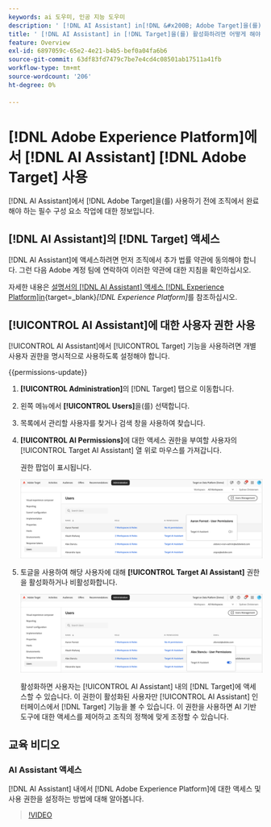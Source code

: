 ```yaml
---
keywords: ai 도우미, 인공 지능 도우미
description: ' [!DNL AI Assistant] in[!DNL &#x200B; Adobe Target]을(를) 활성화하는 방법을 알아보세요.'
title: ' [!DNL AI Assistant] in [!DNL Target]을(를) 활성화하려면 어떻게 해야 합니까?'
feature: Overview
exl-id: 6897059c-65e2-4e21-b4b5-bef0a04fa6b6
source-git-commit: 63df83fd7479c7be7e4cd4c08501ab17511a41fb
workflow-type: tm+mt
source-wordcount: '206'
ht-degree: 0%

---
```


# [!DNL Adobe Experience Platform]에서 [!DNL AI Assistant] [!DNL Adobe Target] 사용

[!DNL AI Assistant]에서 [!DNL Adobe Target]을(를) 사용하기 전에 조직에서 완료해야 하는 필수 구성 요소 작업에 대한 정보입니다.

## [!DNL AI Assistant]의 [!DNL Target] 액세스

[!DNL AI Assistant]에 액세스하려면 먼저 조직에서 추가 법률 약관에 동의해야 합니다. 그런 다음 Adobe 계정 팀에 연락하여 이러한 약관에 대한 지침을 확인하십시오.

자세한 내용은 [ 설명서의  [!DNL AI Assistant] 액세스 [!DNL Experience Platform]in](https://experienceleague.adobe.com/en/docs/experience-platform/ai-assistant/access){target=_blank}*[!DNL Experience Platform]*&#x200B;를 참조하십시오.

## [!UICONTROL AI Assistant]에 대한 사용자 권한 사용

[!UICONTROL AI Assistant]에서 [!UICONTROL Target] 기능을 사용하려면 개별 사용자 권한을 명시적으로 사용하도록 설정해야 합니다.

{{permissions-update}}

1. **[!UICONTROL Administration]**&#x200B;의 [!DNL Target] 탭으로 이동합니다.
1. 왼쪽 메뉴에서 **[!UICONTROL Users]**&#x200B;을(를) 선택합니다.
1. 목록에서 관리할 사용자를 찾거나 검색 창을 사용하여 찾습니다.
1. **[!UICONTROL AI Permissions]**&#x200B;에 대한 액세스 권한을 부여할 사용자의 [!UICONTROL Target AI Assistant] 열 위로 마우스를 가져갑니다.

   권한 팝업이 표시됩니다.

   ![AI 길잡이 설정](/help/main/c-intro/assets/ai-pop-up2.png)

1. 토글을 사용하여 해당 사용자에 대해 **[!UICONTROL Target AI Assistant]** 권한을 활성화하거나 비활성화합니다.

   ![AI 관리자 권한 팝업](/help/main/c-intro/assets/ai-pop-up.png)

   활성화하면 사용자는 [!UICONTROL AI Assistant] 내의 [!DNL Target]에 액세스할 수 있습니다. 이 권한이 활성화된 사용자만 [!UICONTROL AI Assistant] 인터페이스에서 [!DNL Target] 기능을 볼 수 있습니다. 이 권한을 사용하면 AI 기반 도구에 대한 액세스를 제어하고 조직의 정책에 맞게 조정할 수 있습니다.

## 교육 비디오

### AI Assistant 액세스

[!DNL AI Assistant] 내에서 [!DNL Adobe Experience Platform]에 대한 액세스 및 사용 권한을 설정하는 방법에 대해 알아봅니다.

>[!VIDEO](https://video.tv.adobe.com/v/3436470/?learn=on&#x26;enablevpops)
